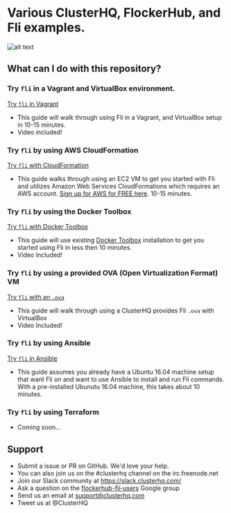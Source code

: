 # Various ClusterHQ, FlockerHub, and Fli examples.

![alt text](https://clusterhq.com/assets/images/blog/flockerhub-fli.png "Fli and FlockerHub")

## What can I do with this repository?

### Try `fli` in a Vagrant and VirtualBox environment.

[Try `fli` in Vagrant](fli-vagrant/)

- This guide will walk through using Fli in a Vagrant, and VirtualBox setup in 10-15 minutes.
- Video included!

### Try `fli` by using AWS CloudFormation

[Try `fli` with CloudFormation ](fli-cloudformation/)

- This guide walks through using an EC2 VM to get you started with Fli and utilizes Amazon Web Services CloudFormations which requires an AWS account. [Sign up for AWS for FREE here](https://aws.amazon.com/free/). 10-15 minutes.

### Try `fli` by using the Docker Toolbox

[Try `fli` with Docker Toolbox ](fli-docker-toolbox/)

- This guide will use existing [Docker Toolbox](https://www.docker.com/products/docker-toolbox) installation to get you started using Fli in less then 10 minutes.
- Video Included!


### Try `fli` by using a provided OVA (Open Virtualization Format) VM

[Try `fli` with an `.ova`](fli-ova/)

- This guide will walk through using a ClusterHQ provides Fli `.ova` with VirtualBox
- Video Included!

### Try `fli` by using Ansible

[Try `fli` in Ansible](fli-ansible/)

- This guide assumes you already have a Ubuntu 16.04 machine setup that want Fli on and want to use Ansible to install and run Fli commands. With a pre-installed Ubunutu 16.04 machine, this takes about 10 minutes.

### Try `fli` by using Terraform

- Coming soon...

## Support

- Submit a issue or PR on GitHub. We'd love your help.
- You can also join us on the #clusterhq channel on the irc.freenode.net
- Join our Slack community at https://slack.clusterhq.com/
- Ask a question on the [flockerhub-fli-users](https://groups.google.com/a/clusterhq.com/forum/#!forum/flockerhub-fli-users) Google group
- Send us an email at support@clusterhq.com
- Tweet us at @ClusterHQ
